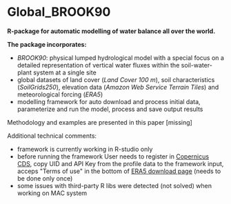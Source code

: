 # Global_BROOK90
**R-package for automatic modelling of water balance all over the world.** 

**The package incorporates:**
- *BROOK90*: physical lumped hydrological model with a special focus on a detailed representation of vertical water fluxes within the soil-water-plant system at a single site
- global datasets of land cover (*Land Cover 100 m*), soil characteristics (*SoilGrids250*), elevation data (*Amazon Web Service Terrain Tiles*) and meteorological forcing (*ERA5*)
- modelling framework for auto download and process initial data, parameterize and run the model, process and save output results

Methodology and examples are presented in this paper [missing] 

Additional technical comments:
- framework is currently working in R-studio only
- before running the framework User needs to register in [Copernicus CDS](https://cds.climate.copernicus.eu/user/register?destination=%2F%23!%2Fhome), copy UID and API Key from the profile data to the framework input, acceps "Terms of use" in the bottom of [ERA5 download page](https://cds.climate.copernicus.eu/cdsapp#!/dataset/reanalysis-era5-single-levels?tab=form) (needs to be done only once)
- some issues with third-party R libs were detected (not solved) when working on MAC system
